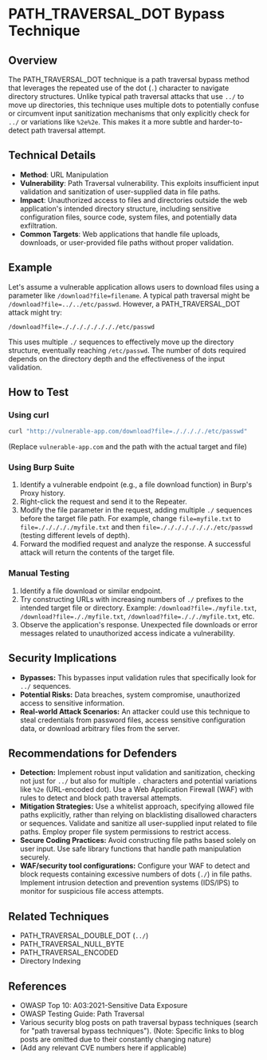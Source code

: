 # PATH_TRAVERSAL_DOT Bypass Technique

## Overview

The PATH_TRAVERSAL_DOT technique is a path traversal bypass method that leverages the repeated use of the dot (`.`) character to navigate directory structures.  Unlike typical path traversal attacks that use `../` to move up directories, this technique uses multiple dots to potentially confuse or circumvent input sanitization mechanisms that only explicitly check for `../` or variations like `%2e%2e`.  This makes it a more subtle and harder-to-detect path traversal attempt.

## Technical Details

- **Method**: URL Manipulation
- **Vulnerability**: Path Traversal vulnerability.  This exploits insufficient input validation and sanitization of user-supplied data in file paths.
- **Impact**:  Unauthorized access to files and directories outside the web application's intended directory structure, including sensitive configuration files, source code, system files, and potentially data exfiltration.
- **Common Targets**: Web applications that handle file uploads, downloads, or user-provided file paths without proper validation.


## Example

Let's assume a vulnerable application allows users to download files using a parameter like `/download?file=filename`.  A typical path traversal might be `/download?file=../../etc/passwd`.  However, a PATH_TRAVERSAL_DOT attack might try:

`/download?file=././././././././etc/passwd`

This uses multiple `./` sequences to effectively move up the directory structure, eventually reaching `/etc/passwd`. The number of dots required depends on the directory depth and the effectiveness of the input validation.

## How to Test

### Using curl

```bash
curl "http://vulnerable-app.com/download?file=./././././etc/passwd"
```
(Replace `vulnerable-app.com` and the path with the actual target and file)

### Using Burp Suite

1. Identify a vulnerable endpoint (e.g., a file download function) in Burp's Proxy history.
2. Right-click the request and send it to the Repeater.
3. Modify the file parameter in the request, adding multiple `./` sequences before the target file path.  For example, change `file=myfile.txt` to `file=./././././myfile.txt` and then `file=././././././././etc/passwd` (testing different levels of depth).
4. Forward the modified request and analyze the response. A successful attack will return the contents of the target file.

### Manual Testing

1. Identify a file download or similar endpoint.
2. Try constructing URLs with increasing numbers of `./` prefixes to the intended target file or directory. Example: `/download?file=./myfile.txt`, `/download?file=././myfile.txt`, `/download?file=./././myfile.txt`, etc.
3. Observe the application's response.  Unexpected file downloads or error messages related to unauthorized access indicate a vulnerability.


## Security Implications

- **Bypasses:** This bypasses input validation rules that specifically look for `../` sequences.
- **Potential Risks:** Data breaches, system compromise, unauthorized access to sensitive information.
- **Real-world Attack Scenarios:** An attacker could use this technique to steal credentials from password files, access sensitive configuration data, or download arbitrary files from the server.


## Recommendations for Defenders

- **Detection:** Implement robust input validation and sanitization, checking not just for `../` but also for multiple `.` characters and potential variations like `%2e` (URL-encoded dot).  Use a Web Application Firewall (WAF) with rules to detect and block path traversal attempts.
- **Mitigation Strategies:**  Use a whitelist approach, specifying allowed file paths explicitly, rather than relying on blacklisting disallowed characters or sequences. Validate and sanitize all user-supplied input related to file paths.  Employ proper file system permissions to restrict access.
- **Secure Coding Practices:**  Avoid constructing file paths based solely on user input. Use safe library functions that handle path manipulation securely.
- **WAF/security tool configurations:** Configure your WAF to detect and block requests containing excessive numbers of dots (`./`) in file paths. Implement intrusion detection and prevention systems (IDS/IPS) to monitor for suspicious file access attempts.


## Related Techniques

- PATH_TRAVERSAL_DOUBLE_DOT (`../`)
- PATH_TRAVERSAL_NULL_BYTE
- PATH_TRAVERSAL_ENCODED
- Directory Indexing


## References

- OWASP Top 10: A03:2021-Sensitive Data Exposure
- OWASP Testing Guide: Path Traversal
- Various security blog posts on path traversal bypass techniques (search for "path traversal bypass techniques").  (Note: Specific links to blog posts are omitted due to their constantly changing nature)
- (Add any relevant CVE numbers here if applicable)
